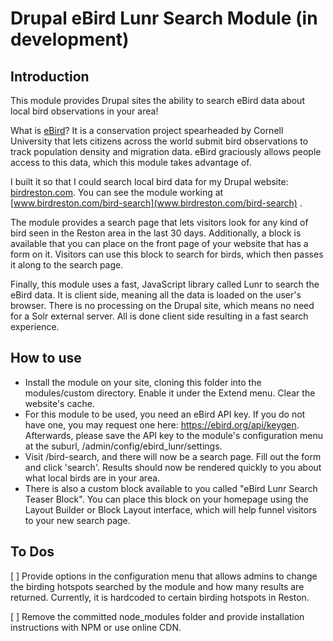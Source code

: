 # Drupal eBird Lunr Search Module (in development)

## Introduction
This module provides Drupal sites the ability to search eBird data about local bird observations in your area!  

What is [eBird](www.ebird.org)?  It is a conservation project spearheaded by Cornell University that lets citizens across the world submit bird observations to track population density and migration data.  eBird graciously allows people access to this data, which this module takes advantage of.

I built it so that I could search local bird data for my Drupal website: [birdreston.com](www.birdreston.com).  You can see the module working at [www.birdreston.com/bird-search](www.birdreston.com/bird-search) . 

The module provides a search page that lets visitors look for any kind of bird seen in the Reston area in the last 30 days.  Additionally, a block is available that you can place on the front page of your website that has a form on it.  Visitors can use this block to search for birds, which then passes it along to the search page.

Finally, this module uses a fast, JavaScript library called Lunr to search the eBird data.  It is client side, meaning all the data is loaded on the user's browser.  There is no processing on the Drupal site, which means no need for a Solr external server.  All is done client side resulting in a fast search experience.

## How to use
* Install the module on your site, cloning this folder into the modules/custom directory.  Enable it under the Extend menu. Clear the website's cache.
* For this module to be used, you need an eBird API key.  If you do not have one, you may request one here: https://ebird.org/api/keygen. Afterwards, please save the API key to the module's configuration menu at the suburl, /admin/config/ebird_lunr/settings.
* Visit /bird-search, and there will now be a search page.  Fill out the form and click 'search'.  Results should now be rendered quickly to you about what local birds are in your area.
* There is also a custom block available to you called "eBird Lunr Search Teaser Block".  You can place this block on your homepage using the Layout Builder or Block Layout interface, which will help funnel visitors to your new search page.  

## To Dos
[ ] Provide options in the configuration menu that allows admins to change the birding hotspots searched by the module and how many results are returned.  Currently, it is hardcoded to certain birding hotspots in Reston.

[ ] Remove the committed node_modules folder and provide installation instructions with NPM or use online CDN.
